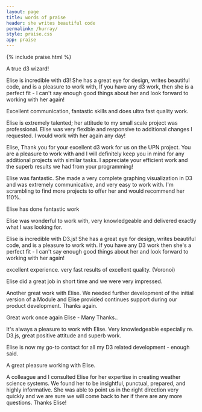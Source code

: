 ```yaml
---
layout: page
title: words of praise		
header: she writes beautiful code
permalink: /hurray/
style: praise.css
app: praise
---
```



{% include praise.html %}


A true d3 wizard! 

Elise is incredible with d3! She has a great eye for design, writes beautiful code, and is a pleasure to work with, If you have any d3 work, then she is a perfect fit - I can't say enough good things about her and look forward to working with her again! 

Excellent communication, fantastic skills and does ultra fast quality work.


Elise is extremely talented; her attitude to my small scale project was professional. Elise was very flexible and responsive to additional changes I requested. I would work with her again any day! 


Elise, Thank you for your excellent d3 work for us on the UPN project. You are a pleasure to work with and I will definitely keep you in mind for any additional projects with similar tasks. I appreciate your efficient work and the superb results we had from your programming! 

Elise was fantastic. She made a very complete graphing visualization in D3 and was extremely communicative, and very easy to work with. I'm scrambling to find more projects to offer her and would recommend her 110%. 


Elise has done fantastic work


Elise was wonderful to work with, very knowledgeable and delivered exactly what I was looking for.

Elise is incredible with D3.js! She has a great eye for design, writes beautiful code, and is a pleasure to work with. If you have any D3 work then she's a perfect fit - I can't say enough good things about her and look forward to working with her again!

excellent experience. very fast results of excellent quality. (Voronoi)

Elise did a great job in short time and we were very impressed.

Another great work with Elise. We needed further development of the initial version of a Module and Elise provided continues support during our product development. Thanks again.

Great work once again Elise - Many Thanks..


It's always a pleasure to work with Elise. Very knowledgeable especially re. D3.js, great positive attitude and superb work.

Elise is now my go-to contact for all my D3 related development - enough said.

A great pleasure working with Elise.

A colleague and I consulted Elise for her expertise in creating weather science systems. We found her to be insightful, punctual, prepared, and highly informative. She was able to point us in the right direction very quickly and we are sure we will come back to her if there are any more questions. Thanks Elise! 


